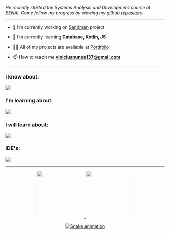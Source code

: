 <img src="https://readme-typing-svg.herokuapp.com/?lines=+Ol%C3%A1%2C%20bem%20vindo(a)%20ao%20meu%20github!;%20Estou%20me%20desenvolvendo%20como%20um:;%20Full%20Stack%20Developer;%20Fa%C3%A7o%20ADS%20no%20SENAI;Finalizo%20em%2012/23;&font=Anton&left=true&width=650&height=120&color=FFFFFF&vCenter=true&size=45%22" alt=""/>

_He recently started the Systems Analysis and Development course at SENAI. 
Come follow my progress by viewing my github [repository](https://github.com/VINICIUSNUNES137?tab=repositories)._

---

- 🔭 I’m currently working on [Sandman](https://github.com/VINICIUSNUNES137/sandman) project

- 🌱 I’m currently learning **Database, Kotlin, JS**

- 👨‍💻 All of my projects are available at [Portifólio](https://viniciusnunes137.github.io/portifolio/)

- 📫 How to reach me **viniciusnunes137@gmail.com**

---

<p align="center">
<h3>i know about:</h3>
  <a href="https://skillicons.dev">
    <img src="https://skillicons.dev/icons?i=html,css,java,azure,linux,git,github,figma&theme=dark" />
  </a>
</p>

<p align="center">
<h3>I'm learning about:</h3>
  <a href="https://skillicons.dev">
    <img src="https://skillicons.dev/icons?i=kotlin,mysql,nodejs,js&theme=dark" />
  </a>
</p>
<p align="center">
<h3>I will learn about:</h3>
  <a href="https://skillicons.dev">
    <img src="https://skillicons.dev/icons?i=swift&theme=dark" />
  </a>
</p>
<p align="center">
<h3>IDE's:</h3>
  <a href="https://skillicons.dev">
    <img src="https://skillicons.dev/icons?i=eclipse,vscode,androidstudio&theme=dark" />
  </a>
</p>

 ---
 
<div align="center">
  <a href="https://github.com/VINICIUSNUNES137">
  <img height="150em" src="https://github-readme-stats.vercel.app/api?username=viniciusnunes137&show_icons=true&theme=radical"/>
  <img height="150em" src="https://github-readme-stats.vercel.app/api/top-langs/?username=VINICIUSNUNES137&layout=compact&langs_count=7&theme=radical"/>
</div>

<div align="center">

  ![Snake animation](https://github.com/viniciusnunes137/viniciusnunes137/blob/output/github-contribution-grid-snake.svg)

</div>
</div>
